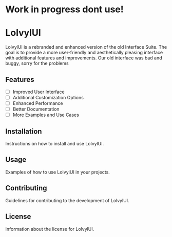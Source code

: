 # Work in progress dont use!

# LolvylUI

LolvylUI is a rebranded and enhanced version of the old Interface Suite. The goal is to provide a more user-friendly and aesthetically pleasing interface with additional features and improvements.
Our old interface was bad and buggy, sorry for the problems
## Features
- [ ] Improved User Interface
- [ ] Additional Customization Options
- [ ] Enhanced Performance
- [ ] Better Documentation
- [ ] More Examples and Use Cases

## Installation
Instructions on how to install and use LolvylUI.

## Usage
Examples of how to use LolvylUI in your projects.

## Contributing
Guidelines for contributing to the development of LolvylUI.

## License
Information about the license for LolvylUI.

